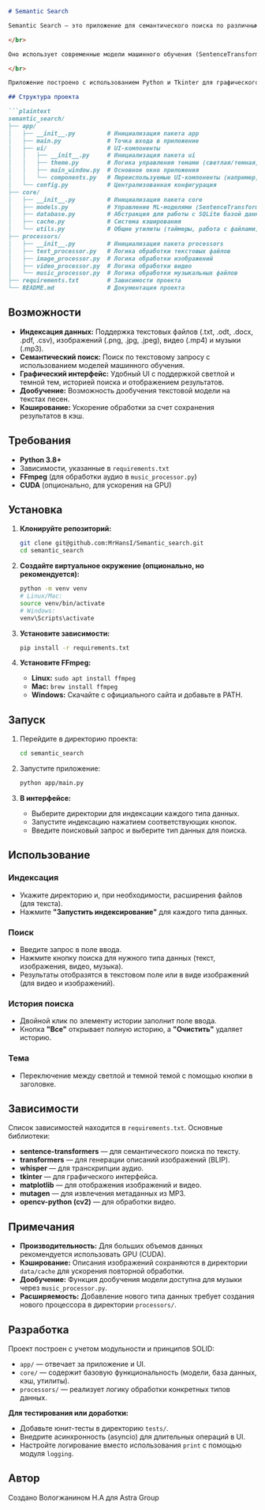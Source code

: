 ```markdown
# Semantic Search

Semantic Search — это приложение для семантического поиска по различным типам данных: тексту, изображениям, видео и музыке. 

</br>

Оно использует современные модели машинного обучения (SentenceTransformer, BLIP, Whisper) для индексации и поиска содержимого на основе текстовых запросов. 

</br>

Приложение построено с использованием Python и Tkinter для графического интерфейса.

## Структура проекта

```plaintext
semantic_search/
├── app/
│   ├── __init__.py         # Инициализация пакета app
│   ├── main.py             # Точка входа в приложение
│   ├── ui/                 # UI-компоненты
│   │   ├── __init__.py     # Инициализация пакета ui
│   │   ├── theme.py        # Логика управления темами (светлая/темная)
│   │   ├── main_window.py  # Основное окно приложения
│   │   └── components.py   # Переиспользуемые UI-компоненты (например, история поиска)
│   └── config.py           # Централизованная конфигурация
├── core/
│   ├── __init__.py         # Инициализация пакета core
│   ├── models.py           # Управление ML-моделями (SentenceTransformer, BLIP, Whisper)
│   ├── database.py         # Абстракция для работы с SQLite базой данных
│   ├── cache.py            # Система кэширования
│   └── utils.py            # Общие утилиты (таймеры, работа с файлами)
├── processors/
│   ├── __init__.py         # Инициализация пакета processors
│   ├── text_processor.py   # Логика обработки текстовых файлов
│   ├── image_processor.py  # Логика обработки изображений
│   ├── video_processor.py  # Логика обработки видео
│   └── music_processor.py  # Логика обработки музыкальных файлов
├── requirements.txt        # Зависимости проекта
└── README.md               # Документация проекта
```

## Возможности

- **Индексация данных:** Поддержка текстовых файлов (.txt, .odt, .docx, .pdf, .csv), изображений (.png, .jpg, .jpeg), видео (.mp4) и музыки (.mp3).
- **Семантический поиск:** Поиск по текстовому запросу с использованием моделей машинного обучения.
- **Графический интерфейс:** Удобный UI с поддержкой светлой и темной тем, историей поиска и отображением результатов.
- **Дообучение:** Возможность дообучения текстовой модели на текстах песен.
- **Кэширование:** Ускорение обработки за счет сохранения результатов в кэш.

## Требования

- **Python 3.8+**
- Зависимости, указанные в `requirements.txt`
- **FFmpeg** (для обработки аудио в `music_processor.py`)
- **CUDA** (опционально, для ускорения на GPU)

## Установка

1. **Клонируйте репозиторий:**

   ```bash
   git clone git@github.com:MrHansI/Semantic_search.git
   cd semantic_search
   ```

2. **Создайте виртуальное окружение (опционально, но рекомендуется):**

   ```bash
   python -m venv venv
   # Linux/Mac:
   source venv/bin/activate
   # Windows:
   venv\Scripts\activate
   ```

3. **Установите зависимости:**

   ```bash
   pip install -r requirements.txt
   ```

4. **Установите FFmpeg:**
   - **Linux:** `sudo apt install ffmpeg`
   - **Mac:** `brew install ffmpeg`
   - **Windows:** Скачайте с официального сайта и добавьте в PATH.

## Запуск

1. Перейдите в директорию проекта:

   ```bash
   cd semantic_search
   ```

2. Запустите приложение:

   ```bash
   python app/main.py
   ```

3. **В интерфейсе:**
   - Выберите директории для индексации каждого типа данных.
   - Запустите индексацию нажатием соответствующих кнопок.
   - Введите поисковый запрос и выберите тип данных для поиска.

## Использование

### Индексация

- Укажите директорию и, при необходимости, расширения файлов (для текста).
- Нажмите **"Запустить индексирование"** для каждого типа данных.

### Поиск

- Введите запрос в поле ввода.
- Нажмите кнопку поиска для нужного типа данных (текст, изображения, видео, музыка).
- Результаты отобразятся в текстовом поле или в виде изображений (для видео и изображений).

### История поиска

- Двойной клик по элементу истории заполнит поле ввода.
- Кнопка **"Все"** открывает полную историю, а **"Очистить"** удаляет историю.

### Тема

- Переключение между светлой и темной темой с помощью кнопки в заголовке.

## Зависимости

Список зависимостей находится в `requirements.txt`. Основные библиотеки:

- **sentence-transformers** — для семантического поиска по тексту.
- **transformers** — для генерации описаний изображений (BLIP).
- **whisper** — для транскрипции аудио.
- **tkinter** — для графического интерфейса.
- **matplotlib** — для отображения изображений и видео.
- **mutagen** — для извлечения метаданных из MP3.
- **opencv-python (cv2)** — для обработки видео.

## Примечания

- **Производительность:** Для больших объемов данных рекомендуется использовать GPU (CUDA).
- **Кэширование:** Описания изображений сохраняются в директории `data/cache` для ускорения повторной обработки.
- **Дообучение:** Функция дообучения модели доступна для музыки через `music_processor.py`.
- **Расширяемость:** Добавление нового типа данных требует создания нового процессора в директории `processors/`.

## Разработка

Проект построен с учетом модульности и принципов SOLID:

- `app/` — отвечает за приложение и UI.
- `core/` — содержит базовую функциональность (модели, база данных, кэш, утилиты).
- `processors/` — реализует логику обработки конкретных типов данных.

**Для тестирования или доработки:**

- Добавьте юнит-тесты в директорию `tests/`.
- Внедрите асинхронность (asyncio) для длительных операций в UI.
- Настройте логирование вместо использования `print` с помощью модуля `logging`.

## Автор

Создано Вологжанином Н.А для Astra Group
```

